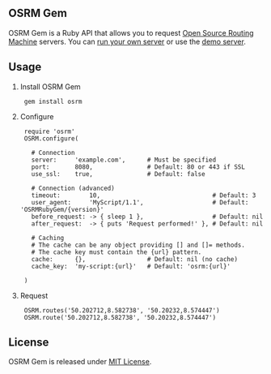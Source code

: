 ## OSRM Gem

OSRM Gem is a Ruby API that allows you to request [Open Source Routing Machine](http://project-osrm.org/) servers.
You can [run your own server](https://github.com/Project-OSRM/osrm-backend/wiki) or use the [demo server](https://github.com/Project-OSRM/osrm-backend/wiki/Api-usage-policy).

## Usage

1. Install OSRM Gem

        gem install osrm

2. Configure

        require 'osrm'
        OSRM.configure(

          # Connection
          server:     'example.com',      # Must be specified
          port:       8080,               # Default: 80 or 443 if SSL
          use_ssl:    true,               # Default: false

          # Connection (advanced)
          timeout:        10,                               # Default: 3
          user_agent:     'MyScript/1.1',                   # Default: 'OSRMRubyGem/{version}'
          before_request: -> { sleep 1 },                   # Default: nil
          after_request:  -> { puts 'Request performed!' }, # Default: nil

          # Caching
          # The cache can be any object providing [] and []= methods.
          # The cache key must contain the {url} pattern.
          cache:      {},                 # Default: nil (no cache)
          cache_key:  'my-script:{url}'   # Default: 'osrm:{url}'

        )

3. Request

        OSRM.routes('50.202712,8.582738', '50.20232,8.574447')
        OSRM.route('50.202712,8.582738', '50.20232,8.574447')

## License

OSRM Gem is released under [MIT License](http://opensource.org/licenses/MIT).
